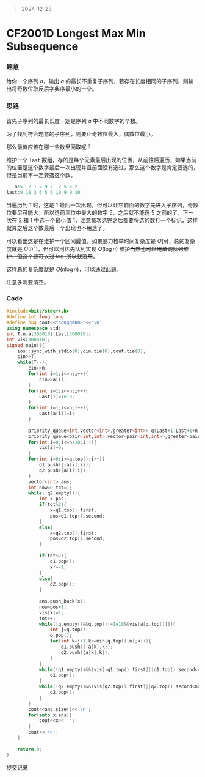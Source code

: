 > 2024-12-23

# CF2001D Longest Max Min Subsequence

### 题意

给你一个序列 $a$，输出 $a$ 的最长不重复子序列，若存在长度相同的子序列，则输出将奇数位取反后字典序最小的一个。

### 思路

首先子序列的最长长度一定是序列 $a$ 中不同数字的个数。

为了找到符合题意的子序列，则要让奇数位最大，偶数位最小。

那么最值应该在哪一些数里面取呢？

维护一个 `last` 数组，存的是每个元素最后出现的位置，从前往后遍历，如果当前的位置是这个数字最后一次出现并且前面没有选过，那么这个数字是肯定要选的，但是当前不一定要选这个数。

```c++
   a:5  2 1 7 9 7  2 5 5 2
last:9 10 3 6 5 6 10 9 9 10
```

当遍历到 $1$ 时，这是 $1$ 最后一次出现，但可以让它前面的数字先进入子序列，奇数位要尽可能大，所以选前三位中最大的数字 $5$，之后就不能选 $5$ 之前的了，下一次在 $2$ 和  $1$ 中选一个最小值 $1$，注意每次选完之后都要将选的数打一个标记，这样就算之后这个数最后一个出现也不用选了。

可以看出这是在维护一个区间最值，如果暴力枚举时间复杂度是 $O(n)$，总的复杂度就是 $O(n^2)$，但可以用优先队列实现 $O(\log n)$ 维护~~当然也可以用单调队列维护，但这个题可以过  $\log$ 所以就没用~~。

这样总的复杂度就是 $O(n \log n)$，可以通过此题。

注意多测要清空。

### Code

```c++
#include<bits/stdc++.h>
#define int long long
#define bug cout<<"songge888"<<'\n'
using namespace std;
int T,n,a[300010],Last[300010];
int vis[300010];
signed main(){
    ios::sync_with_stdio(0),cin.tie(0),cout.tie(0);
 	cin>>T;
 	while(T--){
	 	cin>>n;
		for(int i=1;i<=n;i++){
		    cin>>a[i];
		}
		for(int i=1;i<=n;i++){
		    Last[i]=1e18;
		}
		for(int i=1;i<=n;i++){
		    Last[a[i]]=i;
		}
		    
		priority_queue<int,vector<int>,greater<int>> q(Last+1,Last+1+n);
		priority_queue<pair<int,int>,vector<pair<int,int>>,greater<pair<int,int>>> q1,q2;
		for(int i=0;i<=n+10;i++){
		    vis[i]=0;
		}
		for(int i=0;i<=q.top();i++){
		    q1.push({-a[i],i});
		    q2.push({a[i],i});
		}
		vector<int> ans;
		int now=0,tot=1;
		while(!q2.empty()){
		    int x,pos;
		    if(tot%2){
		    	x=q1.top().first;
		    	pos=q1.top().second; 
			}
			else{
				x=q2.top().first;
		    	pos=q2.top().second;
			}
		        
		    if(tot%2){
		        q1.pop();
		        x*=-1;
		    }
			else{
		        q2.pop();
		    }
		        
		    ans.push_back(x);
		    now=pos+1;
		    vis[x]=1;
		    tot++;
		    while(!q.empty()&&q.top()!=1e18&&vis[a[q.top()]]){
		        int j=q.top();
		        q.pop();
		        for(int k=j+1;k<=min(q.top(),n);k++){
		            q1.push({-a[k],k});
		            q2.push({a[k],k});
		        }
		    }
		    while(!q1.empty()&&(vis[-q1.top().first]||q1.top().second<now)){
		        q1.pop();
		    }
		    while(!q2.empty()&&(vis[q2.top().first]||q2.top().second<now)){
		        q2.pop();
		    }
		}
		cout<<ans.size()<<'\n';
		for(auto x:ans){
		    cout<<x<<' ';
		}
		cout<<'\n';
	}
	
    return 0;
}
```
[提交记录](https://codeforces.com/contest/2001/submission/297769938)